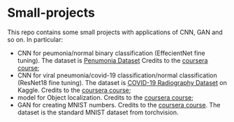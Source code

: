 # Small-projects

This repo contains some small projects with applications of CNN, GAN and so on. In particular:
- CNN for peumonia/normal binary classification (EffecientNet fine tuning). The dataset is [Penumonia Dataset](https://www.kaggle.com/paultimothymooney/chest-xray-pneumonia) Credits to the [coursera course](https://www.coursera.org/projects/pneumonia-classification-using-pytorch);
- CNN for viral pneumonia/covid-19 classification/normal classification (ResNet18 fine tuning). The dataset is [COVID-19 Radiography Dataset](https://www.kaggle.com/tawsifurrahman/covid19-radiography-database) on Kaggle. Credits to the [coursera course](https://www.coursera.org/projects/covid-19-detection-x-ray);
- model for Object localization. Credits to the [coursera course](https://www.coursera.org/learn/deep-learning-with-pytorch--object-localization);
- GAN for creating MNIST numbers. Credits to the [coursera course](https://www.coursera.org/learn/deep-learning-with-pytorch-generative-adversarial-network). The dataset is the standard MNIST dataset from torchvision.
